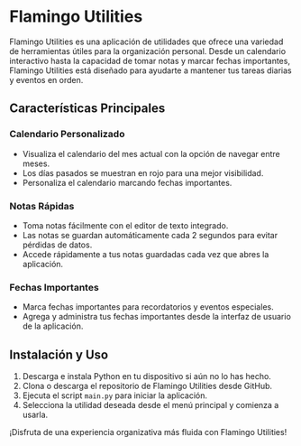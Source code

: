 # Flamingo Utilities

Flamingo Utilities es una aplicación de utilidades que ofrece una variedad de herramientas útiles para la organización personal. Desde un calendario interactivo hasta la capacidad de tomar notas y marcar fechas importantes, Flamingo Utilities está diseñado para ayudarte a mantener tus tareas diarias y eventos en orden.

## Características Principales

### Calendario Personalizado
- Visualiza el calendario del mes actual con la opción de navegar entre meses.
- Los días pasados se muestran en rojo para una mejor visibilidad.
- Personaliza el calendario marcando fechas importantes.

### Notas Rápidas
- Toma notas fácilmente con el editor de texto integrado.
- Las notas se guardan automáticamente cada 2 segundos para evitar pérdidas de datos.
- Accede rápidamente a tus notas guardadas cada vez que abres la aplicación.

### Fechas Importantes
- Marca fechas importantes para recordatorios y eventos especiales.
- Agrega y administra tus fechas importantes desde la interfaz de usuario de la aplicación.

## Instalación y Uso

1. Descarga e instala Python en tu dispositivo si aún no lo has hecho.
2. Clona o descarga el repositorio de Flamingo Utilities desde GitHub.
3. Ejecuta el script `main.py` para iniciar la aplicación.
4. Selecciona la utilidad deseada desde el menú principal y comienza a usarla.

¡Disfruta de una experiencia organizativa más fluida con Flamingo Utilities!

